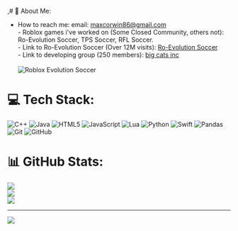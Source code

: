,# 💫 About Me:
- How to reach me: email: maxcorwin86@gmail.com<br>- Roblox games i've worked on (Some Closed Community, others not):  Ro-Evolution Soccer, TPS Soccer, RFL Soccer.<br>- Link to Ro-Evolution Soccer (Over 12M visits): [Ro-Evolution Soccer](https://www.roblox.com/games/82059022/Ro-Evolution-Soccer)<br>- Link to developing group (250 members): [big cats inc](https://www.roblox.com/groups/8029567/big-cats-inc#!/about)<br><br>![Roblox Evolution Soccer](https://tr.rbxcdn.com/180DAY-050af0249a107b73228e4856e069ff49/768/432/Image/Webp/noFilter)


# 💻 Tech Stack:
![C++](https://img.shields.io/badge/c++-%2300599C.svg?style=for-the-badge&logo=c%2B%2B&logoColor=white) ![Java](https://img.shields.io/badge/java-%23ED8B00.svg?style=for-the-badge&logo=openjdk&logoColor=white) ![HTML5](https://img.shields.io/badge/html5-%23E34F26.svg?style=for-the-badge&logo=html5&logoColor=white) ![JavaScript](https://img.shields.io/badge/javascript-%23323330.svg?style=for-the-badge&logo=javascript&logoColor=%23F7DF1E) ![Lua](https://img.shields.io/badge/lua-%232C2D72.svg?style=for-the-badge&logo=lua&logoColor=white) ![Python](https://img.shields.io/badge/python-3670A0?style=for-the-badge&logo=python&logoColor=ffdd54) ![Swift](https://img.shields.io/badge/swift-F54A2A?style=for-the-badge&logo=swift&logoColor=white) ![Pandas](https://img.shields.io/badge/pandas-%23150458.svg?style=for-the-badge&logo=pandas&logoColor=white) ![Git](https://img.shields.io/badge/git-%23F05033.svg?style=for-the-badge&logo=git&logoColor=white) ![GitHub](https://img.shields.io/badge/github-%23121011.svg?style=for-the-badge&logo=github&logoColor=white)
# 📊 GitHub Stats:
![](https://github-readme-stats.vercel.app/api?username=mcorwin17&theme=dark&hide_border=false&include_all_commits=false&count_private=false)<br/>
![](https://nirzak-streak-stats.vercel.app/?user=mcorwin17&theme=dark&hide_border=false)<br/>
![](https://github-readme-stats.vercel.app/api/top-langs/?username=mcorwin17&theme=dark&hide_border=false&include_all_commits=false&count_private=false&layout=compact)

---
[![](https://visitcount.itsvg.in/api?id=mcorwin17&icon=0&color=4)](https://visitcount.itsvg.in)

